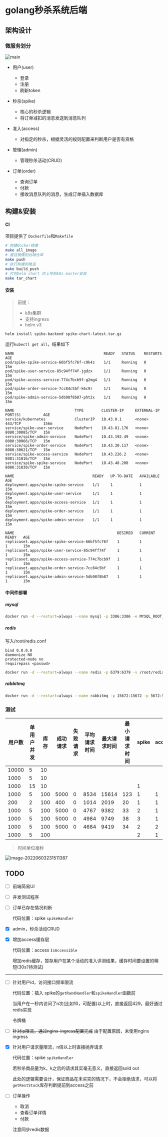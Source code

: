 # golang秒杀系统后端

## 架构设计

### 微服务划分

![main](assets/main.png)

* 用户(user)
  * 登录
  * 注册
  * 刷新token
  
* 秒杀(spike)
  * 核心的秒杀逻辑
  * 将订单减扣的消息发送到消息队列
  
* 准入(access)
  * 对指定的秒杀，根据灵活的规则配置来判断用户是否有资格

* 管理(admin)
  * 管理秒杀活动(CRUD)

* 订单(order)
  * 查询订单
  * 付款
  * 接收消息队列的消息，生成订单插入数据库


## 构建&安装

#### CI

项目提供了 `Dockerfile`和`Makefile`

```bash
# 构建docker镜像
make all_image
# 推送镜像到远端仓库
make push
# 执行构建和推送
make build_push
# 打包helm chart 供上传到k8s master安装
make tar_chart
```

#### 安装

> 前提：
>
> * k8s集群
> * 支持ingress
> * helm v3

```bash
helm install spike-backend spike-chart-latest.tar.gz
```

运行`kubectl get all`，结果如下

```
NAME                                        READY   STATUS    RESTARTS   AGE
pod/spike-spike-service-66bf5fc76f-c9k4z    1/1     Running   0          15m
pod/spike-user-service-85c94ff74f-jgdzx     1/1     Running   0          15m
pod/spike-access-service-774c7bcb9f-g2mg4   1/1     Running   0          15m
pod/spike-order-service-7cc84c5bf-k6c9r     1/1     Running   0          15m
pod/spike-admin-service-5db98f8b87-pht2x    1/1     Running   0          15m

NAME                           TYPE        CLUSTER-IP     EXTERNAL-IP   PORT(S)          AGE
service/kubernetes             ClusterIP   10.43.0.1      <none>        443/TCP          156m
service/spike-user-service     NodePort    10.43.81.176   <none>        8080:30085/TCP   15m
service/spike-admin-service    NodePort    10.43.192.49   <none>        8080:30066/TCP   15m
service/spike-order-service    NodePort    10.43.30.117   <none>        8080:30621/TCP   15m
service/spike-access-service   NodePort    10.43.226.2    <none>        8081:31816/TCP   15m
service/spike-spike-service    NodePort    10.43.48.208   <none>        8080:31830/TCP   15m

NAME                                   READY   UP-TO-DATE   AVAILABLE   AGE
deployment.apps/spike-spike-service    1/1     1            1           15m
deployment.apps/spike-user-service     1/1     1            1           15m
deployment.apps/spike-access-service   1/1     1            1           15m
deployment.apps/spike-order-service    1/1     1            1           15m
deployment.apps/spike-admin-service    1/1     1            1           15m

NAME                                              DESIRED   CURRENT   READY   AGE
replicaset.apps/spike-spike-service-66bf5fc76f    1         1         1       15m
replicaset.apps/spike-user-service-85c94ff74f     1         1         1       15m
replicaset.apps/spike-access-service-774c7bcb9f   1         1         1       15m
replicaset.apps/spike-order-service-7cc84c5bf     1         1         1       15m
replicaset.apps/spike-admin-service-5db98f8b87    1         1         1       15m
```

#### 中间件部署

##### mysql

```bash
docker run -d --restart=always --name mysql -p 3306:3306 -e MYSQL_ROOT_PASSWORD=<passwd> mysql
```

##### redis

写入/root/redis.conf

```
bind 0.0.0.0
daemonize NO
protected-mode no
requirepass <passwd>
```

```bash
docker run -d --restart=always --name redis -p 6379:6379 -v /root/redis.conf:/etc/redis/redis.conf -d redis /etc/redis/redis.conf
```

##### rabbitmq

```bash
docker run -d --restart=always --name rabbitmq -p 15672:15672 -p 5672:5672 -e RABBITMQ_DEFAULT_USER=<username> -e RABBITMQ_DEFAULT_PASS=<passwd> rabbitmq:management
```

### 测试

| 用户数 | 单用户并发 | 库存 | 成功请求 | 失败请求 | 平均请求时间 | 最大请求时间 | 最小请求时间 | spike  | access  |
| ------ | ---------- | ---- | -------- | -------- | ------------ | ------------ | ------------ | ---- | ---- |
| 10000  | 5          | 10   |          |          |              |              |              |      |      |
| 1000   | 5          | 10   |          |          |              |              |              |      |      |
| 1000   | 15         | 10   |          |          |              |              |              | 1    |      |
| 1000   | 5          | 100  | 5000     | 0        | 8534         | 15614        | 123          | 1    | 1 |
| 200    | 2          | 100  | 400      | 0        | 1014         | 2019         | 20           | 1    | 1 |
| 1000   | 5          | 100  | 5000     | 0        | 4767         | 9382         | 33           | 2    | 1 |
| 1000   | 5          | 100  | 5000     | 0        | 4984         | 9749         | 38           | 3    | 1 |
| 1000 | 5 | 100 | 5000 | 0 | 4684 | 9419 | 34 | 2 | 2 |
| 1000 | 5 | 100 |  |  |  |  |  | 2 | 1 |

> 时间单位毫秒

![image-20220603231511387](assets/image-20220603231511387.png)

## TODO

- [ ] 前端简易UI

- [ ] 并发测试程序

- [ ] 订单已存在情况判断

  代码位置：spike `spikeHandler`

- [x] admin，秒杀活动CRUD

- [x] 增加access缓存层

  代码位置：access `IsAccessible`

  增加redis缓存，暂存用户在某个活动的准入评测结果，缓存时间要设置的稍短(30s?待测试)

***

- [ ] 针对用户id，访问接口频率限流

  代码位置：插入 spike的`getRandHandler`和`spikeHandler`函数前

  当用户在一秒内访问了n次(比如10，可配置)以上时，直接返回429，最好通过redis实现

  令牌桶

- [ ] ~~针对ip限流，通过nginx-ingress配置完成~~ 由于配置原因，未使用nginx ingress

- [x] 针对用户请求量限流，n倍以上时直接抛弃请求

  代码位置：spike `spikeHandler`

  若秒杀商品量为k，k之后的请求其实毫无意义，直接返回sold out

  此处的逻辑需要设计，保证商品在未买完的情况下，不会拒绝请求，可以将`getRestStock`库存判断提前到access之前

- [ ] 订单操作

  * 取消
  * 查看订单详情
  * 付款

  注意同步redis数据



  

  